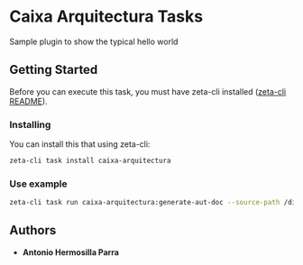 # Caixa Arquitectura Tasks

Sample plugin to show the typical hello world

## Getting Started

Before you can execute this task, you must have zeta-cli installed ([zeta-cli README](https://github.com/zeta-cli/cli/blob/master/README.md)).


### Installing

You can install this that using zeta-cli:

```bash
zeta-cli task install caixa-arquitectura
```

### Use example


```bash
zeta-cli task run caixa-arquitectura:generate-aut-doc --source-path /dir/to/source/path
```


## Authors

* **Antonio Hermosilla Parra**

